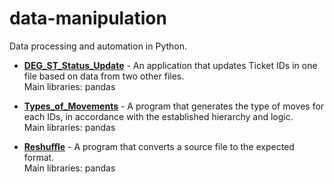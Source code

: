 # data-manipulation
Data processing and automation in Python.

- [<b>DEG_ST_Status_Update</b>](https://github.com/jakub-kuba/data-manipulation/tree/main/DEG_ST_Status_Update) - An application that updates Ticket IDs in one file based on data from two other files.<br>
Main libraries: pandas

- [<b>Types_of_Movements</b>](https://github.com/jakub-kuba/data-manipulation/tree/main/Types_of_Movements) - A program that generates the type of moves for each IDs, in accordance with the established hierarchy and logic.<br>
Main libraries: pandas

- [<b>Reshuffle</b>](https://github.com/jakub-kuba/data-manipulation/tree/main/Reshuffle) - A program that converts a source file to the expected format.<br>
Main libraries: pandas
